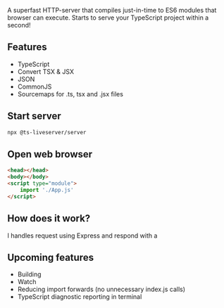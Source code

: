 A superfast HTTP-server that compiles just-in-time to ES6 modules that browser can execute. Starts to serve your TypeScript project within a second!

## Features

- TypeScript
- Convert TSX & JSX
- JSON
- CommonJS
- Sourcemaps for .ts, tsx and .jsx files

## Start server

```bash
npx @ts-liveserver/server
```

## Open web browser

```html
<head></head>
<body></body>
<script type="module">
	import './App.js'
</script>
```

## How does it work?

I handles request using Express and respond with a

## Upcoming features

- Building
- Watch
- Reducing import forwards (no unnecessary index.js calls)
- TypeScript diagnostic reporting in terminal
